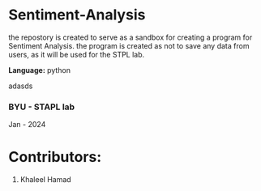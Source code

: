 # Sentiment-Analysis
the repostory is created to serve as a sandbox for creating a program for Sentiment Analysis. the program is created as not to save any data from users, as it will be used for the STPL lab.     

**Language:** python


adasds
### BYU - STAPL lab 
Jan - 2024 
# Contributors:
  1. Khaleel Hamad

